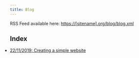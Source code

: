 ```yaml
---
title: Blog
---
```


RSS Feed available here: <https://[sitename].org/blog/blog.xml>

## Index

<ul style="padding:0">
<li><a href="/blog/20191122a">22/11/2019: Creating a simple website</a></li>
</ul>
